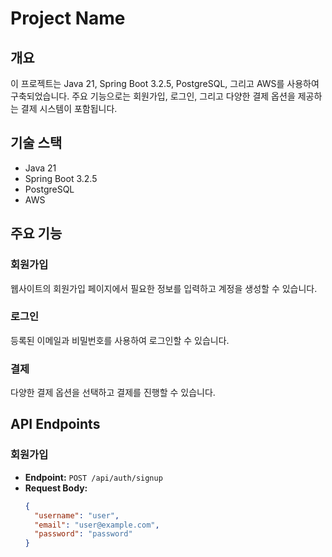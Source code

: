 # Project Name

## 개요
이 프로젝트는 Java 21, Spring Boot 3.2.5, PostgreSQL, 그리고 AWS를 사용하여 구축되었습니다. 주요 기능으로는 회원가입, 로그인, 그리고 다양한 결제 옵션을 제공하는 결제 시스템이 포함됩니다.

## 기술 스택
- Java 21
- Spring Boot 3.2.5
- PostgreSQL
- AWS

## 주요 기능

### 회원가입
웹사이트의 회원가입 페이지에서 필요한 정보를 입력하고 계정을 생성할 수 있습니다.

### 로그인
등록된 이메일과 비밀번호를 사용하여 로그인할 수 있습니다.

### 결제
다양한 결제 옵션을 선택하고 결제를 진행할 수 있습니다.

## API Endpoints

### 회원가입
- **Endpoint:** `POST /api/auth/signup`
- **Request Body:**
  ```json
  {
    "username": "user",
    "email": "user@example.com",
    "password": "password"
  }
